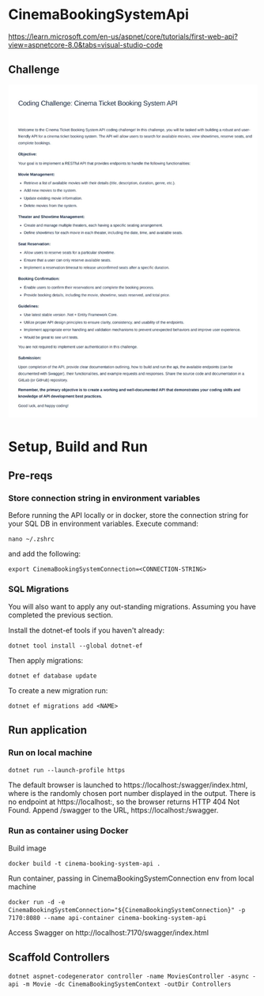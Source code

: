 # CinemaBookingSystemApi

https://learn.microsoft.com/en-us/aspnet/core/tutorials/first-web-api?view=aspnetcore-8.0&tabs=visual-studio-code

## Challenge

![challenge](img/challenge.jpg)



# Setup, Build and Run

## Pre-reqs

### Store connection string in environment variables

Before running the API locally or in docker, store the connection string for your SQL DB in environment variables. Execute command:
```
nano ~/.zshrc
```

and add the following:
```
export CinemaBookingSystemConnection=<CONNECTION-STRING>
```

### SQL Migrations

You will also want to apply any out-standing migrations. Assuming you have completed the previous section.

Install the dotnet-ef tools if you haven't already:
```
dotnet tool install --global dotnet-ef
```

Then apply migrations:
```
dotnet ef database update 
```

To create a new migration run:
```
dotnet ef migrations add <NAME>
```

## Run application

### Run on local machine

```dotnet run --launch-profile https```

The default browser is launched to https://localhost:<port>/swagger/index.html, where <port> is the randomly chosen port number displayed in the output. There is no endpoint at https://localhost:<port>, so the browser returns HTTP 404 Not Found. Append /swagger to the URL, https://localhost:<port>/swagger.

### Run as container using Docker

Build image
```
docker build -t cinema-booking-system-api .
```

Run container, passing in CinemaBookingSystemConnection env from local machine
```
docker run -d -e CinemaBookingSystemConnection="${CinemaBookingSystemConnection}" -p 7170:8080 --name api-container cinema-booking-system-api
```

Access Swagger on http://localhost:7170/swagger/index.html

## Scaffold Controllers
```
dotnet aspnet-codegenerator controller -name MoviesController -async -api -m Movie -dc CinemaBookingSystemContext -outDir Controllers
```